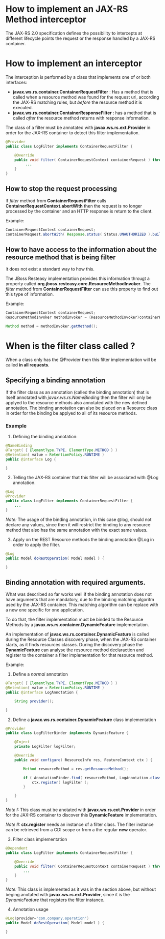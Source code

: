 # How to implement an JAX-RS Method interceptor

The JAX-RS 2.0 specification defines the possibility to intercepts at different lifecycle points the request or the response handled by a JAX-RS container.

# How to implement an interceptor

The interception is performed by a class that implements one of or both interfaces:

- **javax.ws.rs.container.ContainerRequestFilter** : Has a method that is called when a resource method was found for the request url, according the JAX-RS matching rules, but *before* the resource method it is executed.
- **javax.ws.rs.container.ContainerResponseFilter** : has a method that is called *after* the resource method returns with response information.

The class of a filter must be annotated with **javax.ws.rs.ext.Provider** in order for the JAX-RS container to detect this filter implementation.

```java
@Provider
public class LogFilter implements ContainerRequestFilter {

    @Override
    public void filter( ContainerRequestContext containerRequest ) throws IOException {
         ...
    }
}
```

## How to stop the request processing

If *filter* method from **ContainerRequestFilter** calls **ContainerRequestContext.abortWith** then the request is no longer processed by the container and an HTTP response is return to the client.

Example:

 ```java
 ContainerRequestContext containerRequest;
 containerRequest.abortWith( Response.status( Status.UNAUTHORIZED ).build() );
 ```

## How to have access to the information about the resource method that is being filter

It does not exist a standard way to how this.

The JBoss Resteasy implementation provides this information througt a property called **org.jboss.resteasy.core.ResourceMethodInvoker**. The *filter* method from **ContainerRequestFilter** can use this property to find out this type of information.

Example:

```java
ContainerRequestContext containerRequest;
ResourceMethodInvoker methodInvoker = (ResourceMethodInvoker)containerRequest.getProperty( "org.jboss.resteasy.core.ResourceMethodInvoker" );

Method method = methodInvoker.getMethod();
```

# When is the filter class called ?

When a class only has the @Provider then this filter implementation will be called **in all requests**.

## Specifying a binding annotation

If the filter class as an annotation (called the binding annotation) that is itself annotated with  *javax.ws.rs.NameBinding* then the filter will only be applyed to the resource methods also annotated with the new defined annotation. The binding annotation can also be placed on a Resource class in order for the binding be applyed to all of its resource methods.

### Example

1. Defining the binding annotation

```java
@NameBinding
@Target( { ElementType.TYPE, ElementType.METHOD } )
@Retention( value = RetentionPolicy.RUNTIME )
public @interface Log {

}
```

2. Telling the JAX-RS container that this filter will be associated with @Log annotation.

```java
@Log
@Provider
public class LogFilter implements ContainerRequestFilter {
    ...
}

```

*Note:* The usage of the binding annotation, in this case @log, should not declare any values, since then it will restrict the binding to any resource method that also has the same annotation with the exact same values.

3. Apply on the REST Resource methods the binding annotation @Log in order to apply the filter.

```java
@Log
public Model doRestOperation( Model model ) {

}
```

## Binding annotation with required arguments.

What was described so far works well if the binding annotation does not have arguments that are mandatory, due to the binding matching algoritm used by the JAX-RS container. This matching algorithm can be replace with a new one specific for one application.

To do that, the filter implementation must be binded to the Resource Methods by a **javax.ws.rs.container.DynamicFeature** implementation.

An implementation of **javax.ws.rs.container.DynamicFeature** is called during the Resource Classes discovery phase, when the JAX-RS container starts, as it finds resources classes. During the discovery phase the **DynamicFeature** can analyse the resource method declaraction and register to the container a filter implementation for that resource method.

Example:

1. Define a *normal* annotation

```java
@Target( { ElementType.TYPE, ElementType.METHOD } )
@Retention( value = RetentionPolicy.RUNTIME )
public @interface LogAnnotation {

    String provider();

}
```

2. Define a **javax.ws.rs.container.DynamicFeature** class implementation

```java
@Provider
public class LogFilterBinder implements DynamicFeature {

    @Inject
    private LogFilter logFilter;

    @Override
    public void configure( ResourceInfo res, FeatureContext ctx ) {

        Method resourceMethod = res.getResourceMethod();

        if ( AnnotationFinder.find( resourceMethod, LogAnnotation.class ) != null ) {
            ctx.register( logFilter );
        }

    }
}
```

*Note I:* This class must be anotated with **javax.ws.rs.ext.Provider** in order for the JAX-RS container to discover this **DynamicFeature** implementation.

*Note II:* **ctx.register** needs an instance of a filter class. The filter instance can be retrieved from a CDI scope or from a the regular **new** operator.

3. Filter class implementation

```java
@Dependent
public class LogFilter implements ContainerRequestFilter {

    @Override
    public void filter( ContainerRequestContext containerRequest ) throws IOException {
        ...
    }
}
```

*Note:* This class is implemented as it was in the section above, but without beging anotated with **javax.ws.rs.ext.Provider**, since it is the *DynamicFeature* that registers the filter instance.

4. Annotation usage

```java
@Log(provider="com.company.operation")
public Model doRestOperation( Model model ) {

}
```